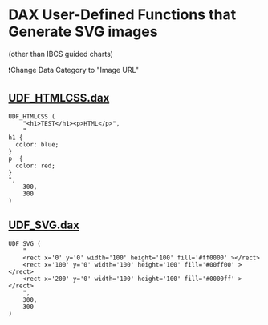 # DAX User-Defined Functions that Generate SVG images
(other than IBCS guided charts)

❗Change Data Category to "Image URL"

## [UDF_HTMLCSS.dax](https://github.com/avatorl/DAX/blob/master/UDF/SVG/UDF_HTMLCSS.dax)

```
UDF_HTMLCSS (
    "<h1>TEST</h1><p>HTML</p>",
    "
h1 {
  color: blue;
}
p  {
  color: red;
}
",
    300,
    300
)
```

## [UDF_SVG.dax](https://github.com/avatorl/DAX/blob/master/UDF/SVG/UDF_SVG.dax)

```
UDF_SVG (
    "
    <rect x='0' y='0' width='100' height='100' fill='#ff0000' ></rect>
    <rect x='100' y='0' width='100' height='100' fill='#00ff00' ></rect>
    <rect x='200' y='0' width='100' height='100' fill='#0000ff' ></rect>
    ",
    300,
    300
)
```

